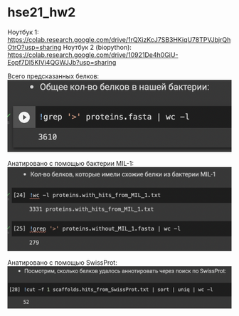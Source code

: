 # hse21_hw2

Ноутбук 1: https://colab.research.google.com/drive/1rQXizKcJ7SB3HKiqU78TPVJbjrQhOtrO?usp=sharing
Ноутбук 2 (biopython): https://colab.research.google.com/drive/10921De4h0GiU-Eopf7DI5KIVi4QGWJJb?usp=sharing

Всего предсказанных белков:
![Alt text](/imgs/prot.png?raw=true "Optional Title")

Анатировано с помощью бактерии MIL-1:
![Alt text](/imgs/Mil.png?raw=true "Optional Title")

Анатировано с помощью  SwissProt:
![Alt text](/imgs/SwissProt.png?raw=true "Optional Title")
